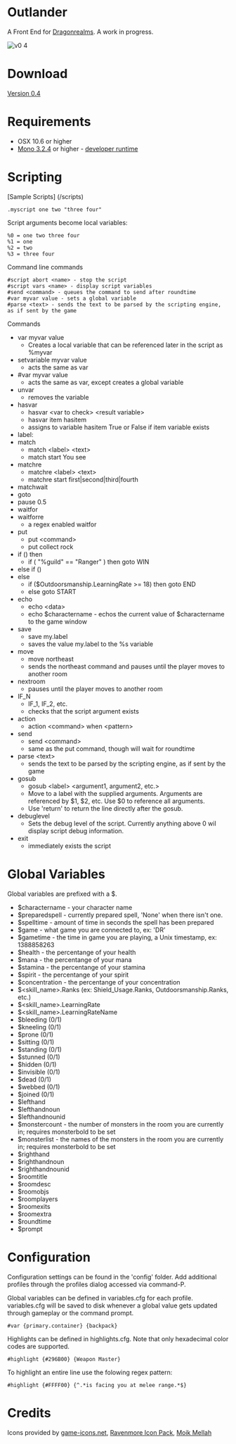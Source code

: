 Outlander
==========

A Front End for [Dragonrealms](http://www.play.net/dr).  A work in progress.

![v0 4](https://f.cloud.github.com/assets/255007/1845013/a631271c-7567-11e3-947c-036270a62bb0.png)

Download
====

[Version 0.4](https://github.com/joemcbride/outlander/releases/tag/v0.4)

Requirements
====

* OSX 10.6 or higher
* [Mono 3.2.4](http://www.go-mono.com/mono-downloads/download.html) or higher - [developer runtime](http://download.xamarin.com/MonoFrameworkMDK/Macx86/MonoFramework-MDK-3.2.5.macos10.xamarin.x86.pkg)

Scripting
====

[Sample Scripts] (/scripts)

	.myscript one two "three four"

Script arguments become local variables:
	
	%0 = one two three four
	%1 = one
	%2 = two
	%3 = three four

Command line commands

	#script abort <name> - stop the script
	#script vars <name> - display script variables
	#send <command> - queues the command to send after roundtime
	#var myvar value - sets a global variable
	#parse <text> - sends the text to be parsed by the scripting engine, as if sent by the game

Commands

* var myvar value
	* Creates a local variable that can be referenced later in the script as %myvar
* setvariable myvar value
	* acts the same as var
* #var myvar value
	* acts the same as var, except creates a global variable
* unvar
	* removes the variable
* hasvar
	* hasvar &lt;var to check&gt; &lt;result variable&gt;
	* hasvar item hasitem
	* assigns to variable hasitem True or False if item variable exists
* label:
* match
	* match &lt;label&gt; &lt;text&gt;
	* match start You see
* matchre
	* matchre &lt;label&gt; &lt;text&gt;
	* matchre start first|second|third|fourth
* matchwait
* goto
* pause 0.5
* waitfor
* waitforre
	* a regex enabled waitfor
* put
	* put &lt;command&gt;
	* put collect rock
* if () then
	* if ( "%guild" == "Ranger" ) then goto WIN
* else if ()
* else
	* if ($Outdoorsmanship.LearningRate >= 18) then goto END
	* else goto START
* echo
	* echo &lt;data&gt;
	* echo $charactername - echos the current value of $charactername to the game window
* save
	* save my.label
	* saves the value my.label to the %s variable
* move
	* move northeast
	* sends the northeast command and pauses until the player moves to another room
* nextroom
	* pauses until the player moves to another room
* IF_N
	* IF_1, IF_2, etc.
	* checks that the script argument exists
* action
	* action &lt;command&gt; when &lt;pattern&gt;
* send
	* send &lt;command&gt;
	* same as the put command, though will wait for roundtime
* parse &lt;text&gt;
	* sends the text to be parsed by the scripting engine, as if sent by the game
* gosub
	* gosub &lt;label&gt; &lt;argument1, argument2, etc.&gt;
	* Move to a label with the supplied arguments.  Arguments are referenced by $1, $2, etc.  Use $0 to reference all arguments.
	* Use 'return' to return the line directly after the gosub.
* debuglevel
	* Sets the debug level of the script.  Currently anything above 0 wil display script debug information.
* exit
	* immediately exists the script 


Global Variables
====

Global variables are prefixed with a $.

* $charactername - your character name
* $preparedspell - currently prepared spell, 'None' when there isn't one.
* $spelltime - amount of time in seconds the spell has been prepared
* $game - what game you are connected to, ex: 'DR'
* $gametime - the time in game you are playing, a Unix timestamp, ex: 1388858263
* $health - the percentange of your health
* $mana - the percentange of your mana
* $stamina - the percentange of your stamina
* $spirit - the percentange of your spirit
* $concentration - the percentange of your concentration
* $&lt;skill_name&gt;.Ranks (ex: Shield_Usage.Ranks, Outdoorsmanship.Ranks, etc.)
* $&lt;skill_name&gt;.LearningRate
* $&lt;skill_name&gt;.LearningRateName
* $bleeding (0/1)
* $kneeling (0/1)
* $prone (0/1)
* $sitting (0/1)
* $standing (0/1)
* $stunned (0/1)
* $hidden (0/1)
* $invisible (0/1)
* $dead (0/1)
* $webbed (0/1)
* $joined (0/1)
* $lefthand
* $lefthandnoun
* $lefthandnounid
* $monstercount - the number of monsters in the room you are currently in; requires monsterbold to be set
* $monsterlist - the names of the monsters in the room you are currently in; requires monsterbold to be set
* $righthand
* $righthandnoun
* $righthandnounid
* $roomtitle
* $roomdesc
* $roomobjs
* $roomplayers
* $roomexits
* $roomextra
* $roundtime
* $prompt

Configuration
====

Configuration settings can be found in the 'config' folder.  Add additional profiles through the profiles dialog accessed via command-P.

Global variables can be defined in variables.cfg for each profile.  variables.cfg will be saved to disk whenever a global value gets updated through gameplay or the command prompt.

	#var {primary.container} {backpack}

Highlights can be defined in highlights.cfg.  Note that only hexadecimal color codes are supported.

	#highlight {#296B00} {Weapon Master}

To highlight an entire line use the folowing regex pattern:

	#highlight {#FFFF00} {^.*is facing you at melee range.*$}

Credits
====

Icons provided by [game-icons.net](http://game-icons.net), [Ravenmore Icon Pack](http://opengameart.org/content/fantasy-icon-pack-by-ravenmore-20), [Moik Mellah](http://opengameart.org/content/mv-platformer-skeleton)
